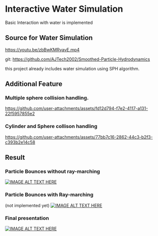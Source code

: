 # Interactive Water Simulation
Basic Interaction with water is implemented

## Source for Water Simulation
https://youtu.be/zbBwKMRyavE.mp4

git: https://github.com/AJTech2002/Smoothed-Particle-Hydrodynamics

this project already includes water simulation using SPH algorithm.

## Additional Feature 
### Multiple sphere collision handling.


https://github.com/user-attachments/assets/fd12d794-f7e2-4117-a131-22f5957855e2


### Cylinder and Sphere collison handling



https://github.com/user-attachments/assets/77bb7c16-2862-44c3-b2f3-c393b2e14c58


## Result
### Particle Bounces without ray-marching
[![IMAGE ALT TEXT HERE](https://img.youtube.com/vi/YOUTUBE_VIDEO_ID_HERE/0.jpg)](https://www.youtube.com/watch?v=_G-IBSnm1Ek)
### Particle Bounces with Ray-marching
(not implemented yet)
[![IMAGE ALT TEXT HERE](https://img.youtube.com/vi/YOUTUBE_VIDEO_ID_HERE/0.jpg)](https://www.youtube.com/watch?v=vFn_bK6T0uU)

### Final presentation
[![IMAGE ALT TEXT HERE](https://img.youtube.com/vi/YOUTUBE_VIDEO_ID_HERE/0.jpg)](https://www.youtube.com/watch?v=JRRoLSxkuZk&t=40s)
